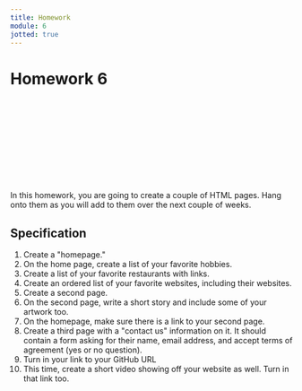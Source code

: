 ```yaml
---
title: Homework
module: 6
jotted: true
---
```


# Homework 6

<!-- video -->
<div class="embed-responsive embed-responsive-16by9"><iframe class="embed-responsive-item" src="" frameborder="0" allowfullscreen></iframe></div>

In this homework, you are going to create a couple of HTML pages.  Hang onto them as you will add to them over the next couple of weeks.

## Specification

1. Create a "homepage."
2. On the home page, create a list of your favorite hobbies.
3. Create a list of your favorite restaurants with links.
4. Create an ordered list of your favorite websites, including their websites.
5. Create a second page.
6. On the second page, write a short story and include some of your artwork too.
7. On the homepage, make sure there is a link to your second page.
8. Create a third page with a "contact us" information on it.  It should contain a form asking for their name, email address, and accept terms of agreement (yes or no question).
9. Turn in your link to your GitHub URL
10. This time, create a short video showing off your website as well.  Turn in that link too.
